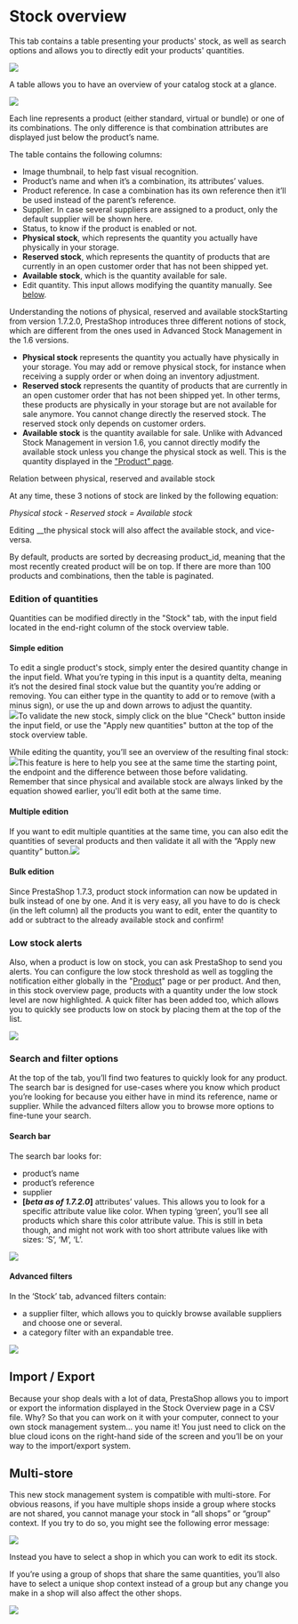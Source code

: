 # Stock overview

This tab contains a table presenting your products' stock, as well as search options and allows you to directly edit your products' quantities.

![](../../../../.gitbook/assets/56688695%20%283%29.png)

A table allows you to have an overview of your catalog stock at a glance.

![](../../../../.gitbook/assets/56688697%20%282%29.png)

Each line represents a product \(either standard, virtual or bundle\) or one of its combinations. The only difference is that combination attributes are displayed just below the product’s name.

The table contains the following columns:

* Image thumbnail, to help fast visual recognition.
* Product’s name and when it’s a combination, its attributes’ values.
* Product reference. In case a combination has its own reference then it’ll be used instead of the parent’s reference.
* Supplier. In case several suppliers are assigned to a product, only the default supplier will be shown here.
* Status, to know if the product is enabled or not.
* **Physical stock**, which represents the quantity you actually have physically in your storage.
* **Reserved stock**, which represents the quantity of products that are currently in an open customer order that has not been shipped yet.
* **Available stock**, which is the quantity available for sale.
* Edit quantity. This input allows modifying the quantity manually. See [below](stock-overview.md#Stockoverview-qty_edition).

Understanding the notions of physical, reserved and available stockStarting from version 1.7.2.0, PrestaShop introduces three different notions of stock, which are different from the ones used in Advanced Stock Management in the 1.6 versions.

* **Physical stock** represents the quantity you actually have physically in your storage. You may add or remove physical stock, for instance when receiving a supply order or when doing an inventory adjustment.
* **Reserved stock** represents the quantity of products that are currently in an open customer order that has not been shipped yet. In other terms, these products are physically in your storage but are not available for sale anymore. You cannot change directly the reserved stock. The reserved stock only depends on customer orders.
* **Available stock** is the quantity available for sale. Unlike with Advanced Stock Management in version 1.6, you cannot directly modify the available stock unless you change the physical stock as well. This is the quantity displayed in the ["Product" page](../managing-products.md).

Relation between physical, reserved and available stock

At any time, these 3 notions of stock are linked by the following equation:

_Physical stock - Reserved stock = Available stock_

Editing __the physical stock will also affect the available stock, and vice-versa.

 By default, products are sorted by decreasing product\_id, meaning that the most recently created product will be on top. If there are more than 100 products and combinations, then the table is paginated.

### Edition of quantities <a id="Stockoverview-qty_editionEditionofquantities"></a>

Quantities can be modified directly in the "Stock" tab, with the input field located in the end-right column of the stock overview table.

#### Simple edition <a id="Stockoverview-Simpleedition"></a>

To edit a single product's stock, simply enter the desired quantity change in the input field. What you’re typing in this input is a quantity delta, meaning it’s not the desired final stock value but the quantity you’re adding or removing. You can either type in the quantity to add or to remove \(with a minus sign\), or use the up and down arrows to adjust the quantity.  
![](../../../../.gitbook/assets/54266297.gif)To validate the new stock, simply click on the blue "Check" button inside the input field, or use the "Apply new quantities" button at the top of the stock overview table.

While editing the quantity, you’ll see an overview of the resulting final stock:![](../../../../.gitbook/assets/56688698%20%282%29.png)This feature is here to help you see at the same time the starting point, the endpoint and the difference between those before validating. Remember that since physical and available stock are always linked by the equation showed earlier, you'll edit both at the same time.

#### Multiple edition <a id="Stockoverview-Multipleedition"></a>

If you want to edit multiple quantities at the same time, you can also edit the quantities of several products and then validate it all with the “Apply new quantity” button.![](../../../../.gitbook/assets/54266290.gif)

#### Bulk edition <a id="Stockoverview-Bulkedition"></a>

Since PrestaShop 1.7.3, product stock information can now be updated in bulk instead of one by one. And it is very easy, all you have to do is check \(in the left column\) all the products you want to edit, enter the quantity to add or subtract to the already available stock and confirm!

### Low stock alerts  <a id="Stockoverview-Lowstockalerts"></a>

Also, when a product is low on stock, you can ask PrestaShop to send you alerts. You can configure the low stock threshold as well as toggling the notification either globally in the "[Product](http://doc.prestashop.com/display/PS17/Managing+Products)" page or per product. And then, in this stock overview page, products with a quantity under the low stock level are now highlighted. A quick filter has been added too, which allows you to quickly see products low on stock by placing them at the top of the list.

![](../../../../.gitbook/assets/55607508.png)

### Search and filter options <a id="Stockoverview-Searchandfilteroptions"></a>

At the top of the tab, you’ll find two features to quickly look for any product. The search bar is designed for use-cases where you know which product you’re looking for because you either have in mind its reference, name or supplier. While the advanced filters allow you to browse more options to fine-tune your search.

#### Search bar <a id="Stockoverview-stock_search_barSearchbar"></a>

The search bar looks for:

* product’s name
* product’s reference
* supplier
* **\[**_**beta as of 1.7.2.0**_**\]** attributes’ values. This allows you to look for a specific attribute value like color. When typing ‘green’, you’ll see all products which share this color attribute value. This is still in beta though, and might not work with too short attribute values like with sizes: ‘S’, ‘M’, ‘L’.

![](../../../../.gitbook/assets/54266294%20%282%29.gif)

#### Advanced filters <a id="Stockoverview-Advancedfilters"></a>

In the ‘Stock’ tab, advanced filters contain:

* a supplier filter, which allows you to quickly browse available suppliers and choose one or several.
* a category filter with an expandable tree.

![](../../../../.gitbook/assets/56688700%20%282%29.png)

## Import / Export <a id="Stockoverview-Import/Export"></a>

Because your shop deals with a lot of data, PrestaShop allows you to import or export the information displayed in the Stock Overview page in a CSV file. Why? So that you can work on it with your computer, connect to your own stock management system… you name it! You just need to click on the blue cloud icons on the right-hand side of the screen and you’ll be on your way to the import/export system.

## Multi-store <a id="Stockoverview-Multi-store"></a>

This new stock management system is compatible with multi-store. For obvious reasons, if you have multiple shops inside a group where stocks are not shared, you cannot manage your stock in “all shops” or “group” context. If you try to do so, you might see the following error message:

![](../../../../.gitbook/assets/56688701%20%281%29.png)

Instead you have to select a shop in which you can work to edit its stock.  


If you’re using a group of shops that share the same quantities, you’ll also have to select a unique shop context instead of a group but any change you make in a shop will also affect the other shops.

![](../../../../.gitbook/assets/56688702%20%283%29.png)


